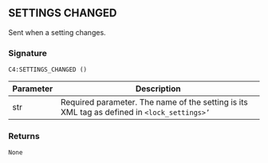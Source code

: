 ## SETTINGS CHANGED

Sent when a setting changes.


### Signature

`C4:SETTINGS_CHANGED ()`


| Parameter | Description |
| --- | --- |
| str | Required parameter. The name of the setting is its XML tag as defined in `<lock_settings>’`



### Returns

`None`


